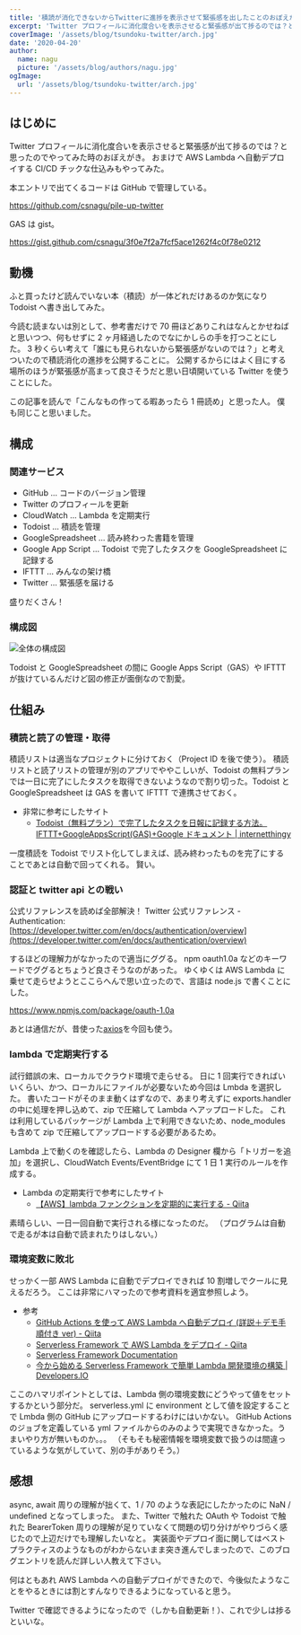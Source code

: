 ```yaml
---
title: '積読が消化できないからTwitterに進捗を表示させて緊張感を出したことのおぼえがき'
excerpt: 'Twitter プロフィールに消化度合いを表示させると緊張感が出て捗るのでは？と思ったのでやってみた時のおぼえがき。'
coverImage: '/assets/blog/tsundoku-twitter/arch.jpg'
date: '2020-04-20'
author:
  name: nagu
  picture: '/assets/blog/authors/nagu.jpg'
ogImage:
  url: '/assets/blog/tsundoku-twitter/arch.jpg'
---
```


## はじめに

Twitter プロフィールに消化度合いを表示させると緊張感が出て捗るのでは？と思ったのでやってみた時のおぼえがき。
おまけで AWS Lambda へ自動デプロイする CI/CD チックな仕込みもやってみた。

本エントリで出てくるコードは GitHub で管理している。

https://github.com/csnagu/pile-up-twitter

GAS は gist。

https://gist.github.com/csnagu/3f0e7f2a7fcf5ace1262f4c0f78e0212

## 動機

ふと買ったけど読んでいない本（積読）が一体どれだけあるのか気になり Todoist へ書き出してみた。

今読む読まないは別として、参考書だけで 70 冊ほどありこれはなんとかせねばと思いつつ、何もせずに 2 ヶ月経過したのでなにかしらの手を打つことにした。
3 秒くらい考えて「誰にも見られないから緊張感がないのでは？」と考えついたので積読消化の進捗を公開することに。
公開するからにはよく目にする場所のほうが緊張感が高まって良さそうだと思い日頃開いている Twitter を使うことにした。

この記事を読んで「こんなもの作ってる暇あったら 1 冊読め」と思った人。
僕も同じこと思いました。

## 構成

### 関連サービス

- GitHub ... コードのバージョン管理
- Twitter のプロフィールを更新
- CloudWatch ... Lambda を定期実行
- Todoist ... 積読を管理
- GoogleSpreadsheet ... 読み終わった書籍を管理
- Google App Script ... Todoist で完了したタスクを GoogleSpreadsheet に記録する
- IFTTT ... みんなの架け橋
- Twitter ... 緊張感を届ける

盛りだくさん！

### 構成図

![全体の構成図](/assets/blog/tsundoku-twitter/arch.jpg "全体の構成図")

Todoist と GoogleSpreadsheet の間に Google Apps Script（GAS）や IFTTT が抜けているんだけど図の修正が面倒なので割愛。

## 仕組み

### 積読と読了の管理・取得

積読リストは適当なプロジェクトに分けておく（Project ID を後で使う）。
積読リストと読了リストの管理が別のアプリでややこしいが、Todoist の無料プランでは一日に完了にしたタスクを取得できないようなので割り切った。Todoist と GoogleSpreadsheet は GAS を書いて IFTTT で連携させておく。

- 非常に参考にしたサイト
  - [Todoist（無料プラン）で完了したタスクを日報に記録する方法。IFTTT+GoogleAppsScript(GAS)+Google ドキュメント | internetthingy](https://internetthingy.com/todoist-ifttt-gas-63.html)

一度積読を Todoist でリスト化してしまえば、読み終わったものを完了にすることであとは自動で回ってくれる。
賢い。

### 認証と twitter api との戦い

公式リファレンスを読めば全部解決！
Twitter 公式リファレンス - Authentication: [https://developer.twitter.com/en/docs/authentication/overview](https://developer.twitter.com/en/docs/authentication/overview)

するほどの理解力がなかったので適当にググる。
npm oauth1.0a などのキーワードでググるとちょうど良さそうなのがあった。
ゆくゆくは AWS Lambda に乗せて走らせようとここらへんで思い立ったので、言語は node.js で書くことにした。

https://www.npmjs.com/package/oauth-1.0a

あとは通信だが、昔使った[axios](https://github.com/axios/axios)を今回も使う。

### lambda で定期実行する

試行錯誤の末、ローカルでクラウド環境で走らせる。
日に 1 回実行できればいいくらい、かつ、ローカルにファイルが必要ないため今回は Lmbda を選択した。
書いたコードがそのまま動くはずなので、あまり考えずに exports.handler の中に処理を押し込めて、zip で圧縮して Lambda へアップロードした。
これは利用しているパッケージが Lambda 上で利用できないため、node_modules も含めて zip で圧縮してアップロードする必要があるため。

Lambda 上で動くのを確認したら、Lambda の Designer 欄から「トリガーを追加」を選択し、CloudWatch Events/EventBridge にて 1 日 1 実行のルールを作成する。

- Lambda の定期実行で参考にしたサイト
  - [【AWS】lambda ファンクションを定期的に実行する - Qiita](https://qiita.com/Toshinori_Hayashi/items/5b0a72dc64ced91717c0)

素晴らしい、一日一回自動で実行される様になったのだ。
（プログラムは自動で走るが本は自動で読まれたりはしない。）

### 環境変数に敗北

せっかく一部 AWS Lambda に自動でデプロイできれば 10 割増しでクールに見えるだろう。
ここは非常にハマったので参考資料を適宜参照しよう。

- 参考
  - [GitHub Actions を使って AWS Lambda へ自動デプロイ (詳説＋デモ手順付き ver) - Qiita](https://qiita.com/homines22/items/412d4e81b24804d75205)
  - [Serverless Framework で AWS Lambda をデプロイ - Qiita](https://qiita.com/t_okkan/items/6843afba84d684068341)
  - [Serverless Framework Documentation](https://serverless.com/framework/docs/)
  - [今から始める Serverless Framework で簡単 Lambda 開発環境の構築 | Developers.IO](https://dev.classmethod.jp/articles/easy-deploy-of-lambda-with-serverless-framework/)

ここのハマリポイントとしては、Lambda 側の環境変数にどうやって値をセットするかという部分だ。
serverless.yml に environment として値を設定することで Lmbda 側の GitHub にアップロードするわけにはいかない。
GitHub Actions のジョブを定義している yml ファイルからのみのようで実現できなかった。うまいやり方が無いものか。。。
（そもそも秘密情報を環境変数で扱うのは間違っているような気がしていて、別の手がありそう。）

## 感想

async, await 周りの理解が拙くて、1 / 70 のような表記にしたかったのに NaN / undefined となってしまった。
また、Twitter で触れた OAuth や Todoist で触れた BearerToken 周りの理解が足りていなくて問題の切り分けがやりづらく感じたので上辺だけでも理解したいなと。
実装面やデプロイ面に関してはベストプラクティスのようなものがわからないまま突き進んでしまったので、このブログエントリを読んだ詳しい人教えて下さい。

何はともあれ AWS Lambda への自動デプロイができたので、今後似たようなことをやるときには割とすんなりできるようになっていると思う。

Twitter で確認できるようになったので（しかも自動更新！）、これで少しは捗るといいな。